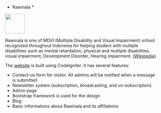 * Rawinala *

<img src="https://www.rawinala.org/assets/images/logo.png" width="64px" 
height="64px">

Rawinala is one of MDVI (Multiple Disability and Visual Impairment) 
school recognized throughout Indonesia for helping student with multiple 
disabilities such as mental retardation, physical and multiple 
disabilities, visual impairment, Development Disorder, Hearing 
impairment. [(Wikipedia)](https://en.wikipedia.org/wiki/Rawinala)

The [website](https://www.rawinala.org/) is built using CodeIgniter. It 
has several features:
* Contact-us form for visitor. All admins will be notified when a 
message is submitted
* Newsletter system (subscription, broadcasting, and un-subscription)
* Admin page
* Bootstrap framework is used for the design
* Blog
* Basic informations about Rawinala and its affiliations
